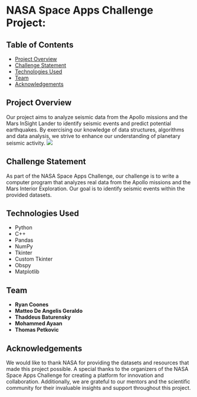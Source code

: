 # NASA Space Apps Challenge Project:

## Table of Contents
- [Project Overview](#project-overview)
- [Challenge Statement](#challenge-statement)
- [Technologies Used](#technologies-used)
- [Team](#team)
- [Acknowledgements](#acknowledgements)

## Project Overview
Our project aims to analyze seismic data from the Apollo missions and the Mars InSight Lander to identify seismic events and predict potential earthquakes. By exercising our knowledge of data structures, algorithms and data analysis, we strive to enhance our understanding of planetary seismic activity.
![]([https://github.com/Your_Repository_Name/Your_GIF_Name.gif](https://github.com/matteogeraldo05/NASASpaceApp/blob/main/images/plot.gif))

## Challenge Statement
As part of the NASA Space Apps Challenge, our challenge is to write a computer program that analyzes real data from the Apollo missions and the Mars Interior Exploration. Our goal is to identify seismic events within the provided datasets.

## Technologies Used
- Python
- C++
- Pandas
- NumPy
- Tkinter
- Custom Tkinter
- Obspy
- Matplotlib

## Team
- **Ryan Coones**
- **Matteo De Angelis Geraldo**
- **Thaddeus Baturensky**
- **Mohammed Ayaan**
- **Thomas Petkovic**

## Acknowledgements
We would like to thank NASA for providing the datasets and resources that made this project possible. A special thanks to the organizers of the NASA Space Apps Challenge for creating a platform for innovation and collaboration. Additionally, we are grateful to our mentors and the scientific community for their invaluable insights and support throughout this project.
